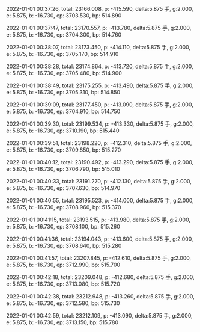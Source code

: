 2022-01-01 00:37:26, total: 23166.008, p: -415.590, delta:5.875 手, g:2.000, e: 5.875, b: -16.730, ep: 3703.530, bp: 514.890

2022-01-01 00:37:47, total: 23170.557, p: -413.780, delta:5.875 手, g:2.000, e: 5.875, b: -16.730, ep: 3704.300, bp: 514.760

2022-01-01 00:38:07, total: 23173.450, p: -414.110, delta:5.875 手, g:2.000, e: 5.875, b: -16.730, ep: 3705.170, bp: 514.910

2022-01-01 00:38:28, total: 23174.864, p: -413.720, delta:5.875 手, g:2.000, e: 5.875, b: -16.730, ep: 3705.480, bp: 514.900

2022-01-01 00:38:49, total: 23175.255, p: -413.490, delta:5.875 手, g:2.000, e: 5.875, b: -16.730, ep: 3705.310, bp: 514.850

2022-01-01 00:39:09, total: 23177.450, p: -413.090, delta:5.875 手, g:2.000, e: 5.875, b: -16.730, ep: 3704.910, bp: 514.750

2022-01-01 00:39:30, total: 23199.534, p: -413.330, delta:5.875 手, g:2.000, e: 5.875, b: -16.730, ep: 3710.190, bp: 515.440

2022-01-01 00:39:51, total: 23198.220, p: -412.310, delta:5.875 手, g:2.000, e: 5.875, b: -16.730, ep: 3709.850, bp: 515.270

2022-01-01 00:40:12, total: 23190.492, p: -413.290, delta:5.875 手, g:2.000, e: 5.875, b: -16.730, ep: 3706.790, bp: 515.010

2022-01-01 00:40:33, total: 23191.270, p: -412.130, delta:5.875 手, g:2.000, e: 5.875, b: -16.730, ep: 3707.630, bp: 514.970

2022-01-01 00:40:55, total: 23195.523, p: -414.000, delta:5.875 手, g:2.000, e: 5.875, b: -16.730, ep: 3708.960, bp: 515.370

2022-01-01 00:41:15, total: 23193.515, p: -413.980, delta:5.875 手, g:2.000, e: 5.875, b: -16.730, ep: 3708.100, bp: 515.260

2022-01-01 00:41:36, total: 23194.043, p: -413.600, delta:5.875 手, g:2.000, e: 5.875, b: -16.730, ep: 3708.640, bp: 515.280

2022-01-01 00:41:57, total: 23207.845, p: -412.610, delta:5.875 手, g:2.000, e: 5.875, b: -16.730, ep: 3712.990, bp: 515.700

2022-01-01 00:42:18, total: 23209.048, p: -412.680, delta:5.875 手, g:2.000, e: 5.875, b: -16.730, ep: 3713.080, bp: 515.720

2022-01-01 00:42:38, total: 23212.948, p: -413.260, delta:5.875 手, g:2.000, e: 5.875, b: -16.730, ep: 3712.580, bp: 515.730

2022-01-01 00:42:59, total: 23212.109, p: -413.090, delta:5.875 手, g:2.000, e: 5.875, b: -16.730, ep: 3713.150, bp: 515.780